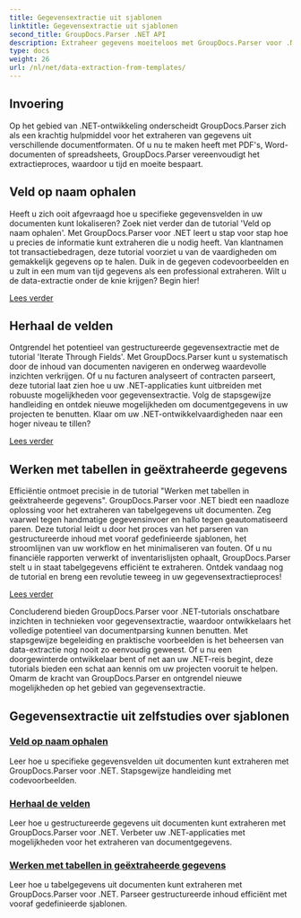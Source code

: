 ```yaml
---
title: Gegevensextractie uit sjablonen
linktitle: Gegevensextractie uit sjablonen
second_title: GroupDocs.Parser .NET API
description: Extraheer gegevens moeiteloos met GroupDocs.Parser voor .NET. Leer specifieke velden op te halen, door gegevens te bladeren en met tabellen in geëxtraheerde inhoud te werken.
type: docs
weight: 26
url: /nl/net/data-extraction-from-templates/
---
```


## Invoering

Op het gebied van .NET-ontwikkeling onderscheidt GroupDocs.Parser zich als een krachtig hulpmiddel voor het extraheren van gegevens uit verschillende documentformaten. Of u nu te maken heeft met PDF's, Word-documenten of spreadsheets, GroupDocs.Parser vereenvoudigt het extractieproces, waardoor u tijd en moeite bespaart.

## Veld op naam ophalen

Heeft u zich ooit afgevraagd hoe u specifieke gegevensvelden in uw documenten kunt lokaliseren? Zoek niet verder dan de tutorial 'Veld op naam ophalen'. Met GroupDocs.Parser voor .NET leert u stap voor stap hoe u precies de informatie kunt extraheren die u nodig heeft. Van klantnamen tot transactiebedragen, deze tutorial voorziet u van de vaardigheden om gemakkelijk gegevens op te halen. Duik in de gegeven codevoorbeelden en u zult in een mum van tijd gegevens als een professional extraheren. Wilt u de data-extractie onder de knie krijgen? Begin hier!

[Lees verder](./get-field-by-name/)

## Herhaal de velden

Ontgrendel het potentieel van gestructureerde gegevensextractie met de tutorial 'Iterate Through Fields'. Met GroupDocs.Parser kunt u systematisch door de inhoud van documenten navigeren en onderweg waardevolle inzichten verkrijgen. Of u nu facturen analyseert of contracten parseert, deze tutorial laat zien hoe u uw .NET-applicaties kunt uitbreiden met robuuste mogelijkheden voor gegevensextractie. Volg de stapsgewijze handleiding en ontdek nieuwe mogelijkheden om documentgegevens in uw projecten te benutten. Klaar om uw .NET-ontwikkelvaardigheden naar een hoger niveau te tillen?

[Lees verder](./iterate-through-fields/)

## Werken met tabellen in geëxtraheerde gegevens

Efficiëntie ontmoet precisie in de tutorial "Werken met tabellen in geëxtraheerde gegevens". GroupDocs.Parser voor .NET biedt een naadloze oplossing voor het extraheren van tabelgegevens uit documenten. Zeg vaarwel tegen handmatige gegevensinvoer en hallo tegen geautomatiseerd paren. Deze tutorial leidt u door het proces van het parseren van gestructureerde inhoud met vooraf gedefinieerde sjablonen, het stroomlijnen van uw workflow en het minimaliseren van fouten. Of u nu financiële rapporten verwerkt of inventarislijsten ophaalt, GroupDocs.Parser stelt u in staat tabelgegevens efficiënt te extraheren. Ontdek vandaag nog de tutorial en breng een revolutie teweeg in uw gegevensextractieproces!

[Lees verder](./working-with-tables-in-extracted-data/)

Concluderend bieden GroupDocs.Parser voor .NET-tutorials onschatbare inzichten in technieken voor gegevensextractie, waardoor ontwikkelaars het volledige potentieel van documentparsing kunnen benutten. Met stapsgewijze begeleiding en praktische voorbeelden is het beheersen van data-extractie nog nooit zo eenvoudig geweest. Of u nu een doorgewinterde ontwikkelaar bent of net aan uw .NET-reis begint, deze tutorials bieden een schat aan kennis om uw projecten vooruit te helpen. Omarm de kracht van GroupDocs.Parser en ontgrendel nieuwe mogelijkheden op het gebied van gegevensextractie.
## Gegevensextractie uit zelfstudies over sjablonen
### [Veld op naam ophalen](./get-field-by-name/)
Leer hoe u specifieke gegevensvelden uit documenten kunt extraheren met GroupDocs.Parser voor .NET. Stapsgewijze handleiding met codevoorbeelden.
### [Herhaal de velden](./iterate-through-fields/)
Leer hoe u gestructureerde gegevens uit documenten kunt extraheren met GroupDocs.Parser voor .NET. Verbeter uw .NET-applicaties met mogelijkheden voor het extraheren van documentgegevens.
### [Werken met tabellen in geëxtraheerde gegevens](./working-with-tables-in-extracted-data/)
Leer hoe u tabelgegevens uit documenten kunt extraheren met GroupDocs.Parser voor .NET. Parseer gestructureerde inhoud efficiënt met vooraf gedefinieerde sjablonen.